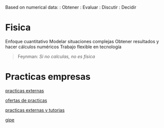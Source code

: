 Based on numerical data:
:	Obtener
:	Evaluar
:	Discutir
:	Decidir

# Fisica

Enfoque cuantitativo
Modelar situaciones complejas
Obtener resultados y hacer cálculos numéricos
Trabajo flexible en tecnología

> Feynman: *Si no calculas, no es física*

# Practicas empresas

[practicas externas](https://fisicas.ucm.es/practicas-externas)

[ofertas de practicas](https://fisicas.ucm.es/oferta-de-practicas)

[practicas externas y tutorias](https://fisicas.ucm.es/practicas-externas-y-tutorias)

[gipe](https://gipe.ucm.es/)
